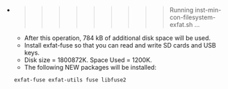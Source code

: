 * >>>>>>>>> Running inst-min-con-filesystem-exfat.sh ...
  * After this operation, 784 kB of additional disk space will be used.
  * Install exfat-fuse so that you can read and write SD cards and USB keys.
  * Disk size = 1800872K. Space Used = 1200K.
  * The following NEW packages will be installed:
  ```bash
  exfat-fuse exfat-utils fuse libfuse2
  ```
